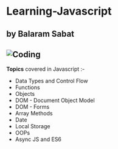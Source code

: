 # Learning-Javascript 
**by Balaram Sabat**
---
![Coding](https://giphy.com/gifs/dommespace-domme-space-programador-qgQUggAC3Pfv687qPC)
---
**Topics** covered in Javascript :-
- Data Types and Control Flow
- Functions
- Objects
- DOM - Document Object Model
- DOM - Forms
- Array Methods
- Date
- Local Storage
- OOPs
- Async JS and ES6
